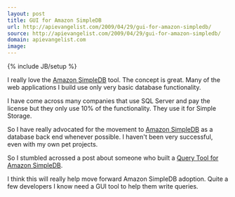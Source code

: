 ```yaml
---
layout: post
title: GUI for Amazon SimpleDB
url: http://apievangelist.com/2009/04/29/gui-for-amazon-simpledb/
source: http://apievangelist.com/2009/04/29/gui-for-amazon-simpledb/
domain: apievangelist.com
image: 
---
```

{% include JB/setup %}<p>I really love the <a href="http://aws.amazon.com/simpledb/">Amazon </a><a rel="wikipedia" href="http://aws.amazon.com/simpledb/">SimpleDB</a> tool. The concept is great. Many of the web applications I build use only very basic database functionality.<p></p>
I have come across many companies that use SQL Server and pay the license but they only use 10% of the functionality. They use it for Simple Storage.<p></p>
So I have really advocated for the movement to <a href="http://aws.amazon.com/simpledb/">Amazon SimpleDB</a> as a database back end whenever possible. I haven't been very successful, even with my own pet projects.<p></p>
So I stumbled acrossed a post about someone who built a <a href="http://coderslike.us/2009/04/15/query-tool-for-amazon-simpledb/">Query Tool for Amazon SimpleDB</a>.<p></p>
I think this will really help move forward Amazon SimpleDB adoption. Quite a few developers I know need a GUI tool to help them write queries.
</p>
